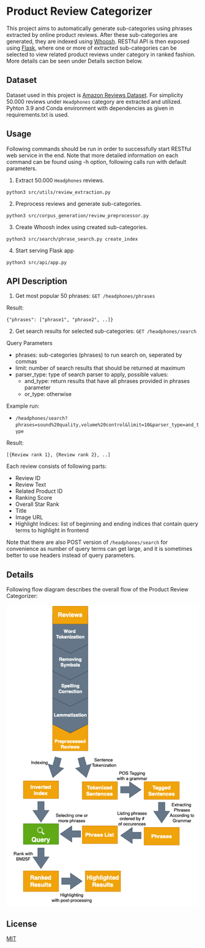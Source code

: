 # Product Review Categorizer
This project aims to automatically generate sub-categories using phrases extracted by online product reviews. After
these sub-categories are generated, they are indexed using [Whoosh](https://whoosh.readthedocs.io/en/latest/). RESTful
API is then exposed using [Flask](https://flask.palletsprojects.com/en/2.0.x/), where one or more of extracted 
sub-categories can be selected to view related product reviews under category in ranked fashion. More details can be
seen under Details section below.

## Dataset

Dataset used in this project is [Amazon Reviews Dataset](https://nijianmo.github.io/amazon/index.html). For simplicity
50.000 reviews under `Headphones` category are extracted and utilized. Pyhton 3.9 and Conda environment with 
dependencies as given in requirements.txt is used.

## Usage
Following commands should be run in order to successfully start RESTful web service in the end. Note that more
detailed information on each command can be found using -h option, following calls run with default parameters.

1. Extract 50.000 `Headphones` reviews.
```
python3 src/utils/review_extraction.py 
```

2. Preprocess reviews and generate sub-categories.
```
python3 src/corpus_generation/review_preprocessor.py
```

3. Create Whoosh index using created sub-categories.
```
python3 src/search/phrase_search.py create_index
```

4. Start serving Flask app
```
python3 src/api/app.py
```

## API Description

1. Get most popular 50 phrases: `GET /headphones/phrases`

Result:
```
{"phrases": ["phrase1", "phrase2", ..]}
```

2. Get search results for selected sub-categories: `GET /headphones/search`

Query Parameters

- phrases: sub-categories (phrases) to run search on, seperated by commas
- limit: number of search results that should be returned at maximum
- parser_type: type of search parser to apply, possible values:
  - and_type: return results that have all phrases provided in phrases parameter 
  - or_type: otherwise

Example run:

- `/headphones/search?phrases=sound%20quality,volume%20control&limit=10&parser_type=and_type`

Result:
```
[{Review rank 1}, {Review rank 2}, ..]
```

Each review consists of following parts:

- Review ID
- Review Text
- Related Product ID
- Ranking Score
- Overall Star Rank
- Title
- Image URL
- Highlight Indices: list of beginning and ending indices that contain query terms to highlight in frontend

Note that there are also POST version of `/headphones/search` for convenience as number of query terms can get large,
and it is sometimes better to use headers instead of query parameters.

## Details

Following flow diagram describes the overall flow of the Product Review Categorizer:

![plot](./resources/overall_flow.png)

## License
[MIT](https://choosealicense.com/licenses/mit/)

